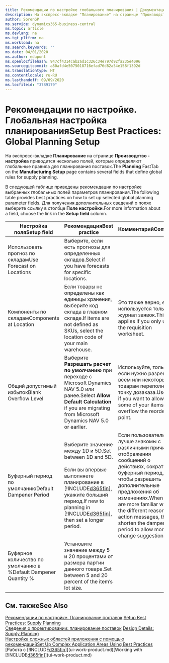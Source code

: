 ```yaml
---
title: Рекомендации по настройке глобального планирования | Документация Майкрософт
description: На экспресс-вкладке "Планирование" на странице "Производство - настройка" приводится несколько полей, которые определяют глобальные правила для планирования поставок.
author: SorenGP
ms.service: dynamics365-business-central
ms.topic: article
ms.devlang: na
ms.tgt_pltfrm: na
ms.workload: na
ms.search.keywords: ''
ms.date: 04/01/2020
ms.author: edupont
ms.openlocfilehash: 947cf4314cab2ad1c326c34e797d92fa235e4096
ms.sourcegitcommit: a80afd4e5075018716efad76d82a54e158f1392d
ms.translationtype: HT
ms.contentlocale: ru-RU
ms.lasthandoff: 09/09/2020
ms.locfileid: "3789179"
---
```

# <a name="setup-best-practices-global-planning-setup"></a><span data-ttu-id="bbc44-103">Рекомендации по настройке. Глобальная настройка планирования</span><span class="sxs-lookup"><span data-stu-id="bbc44-103">Setup Best Practices: Global Planning Setup</span></span>
<span data-ttu-id="bbc44-104">На экспресс-вкладке **Планирование** на странице **Производство - настройка** приводится несколько полей, которые определяют глобальные правила для планирования поставок.</span><span class="sxs-lookup"><span data-stu-id="bbc44-104">The **Planning** FastTab on the **Manufacturing Setup** page contains several fields that define global rules for supply planning.</span></span>  

 <span data-ttu-id="bbc44-105">В следующей таблице приведены рекомендации по настройке выбранных глобальных полей параметров планирования.</span><span class="sxs-lookup"><span data-stu-id="bbc44-105">The following table provides best practices on how to set up selected global planning parameter fields.</span></span> <span data-ttu-id="bbc44-106">Для получения дополнительных сведений о полях выберите ссылку в столбце **Поле настройки**.</span><span class="sxs-lookup"><span data-stu-id="bbc44-106">For more information about a field, choose the link in the **Setup field** column.</span></span>  

|<span data-ttu-id="bbc44-107">Настройка поля</span><span class="sxs-lookup"><span data-stu-id="bbc44-107">Setup field</span></span>|<span data-ttu-id="bbc44-108">Рекомендация</span><span class="sxs-lookup"><span data-stu-id="bbc44-108">Best practice</span></span>|<span data-ttu-id="bbc44-109">Комментарий</span><span class="sxs-lookup"><span data-stu-id="bbc44-109">Comment</span></span>|  
|-----------------|-------------------|-------------|  
|<span data-ttu-id="bbc44-110">Использовать прогноз по складам</span><span class="sxs-lookup"><span data-stu-id="bbc44-110">Use Forecast on Locations</span></span>|<span data-ttu-id="bbc44-111">Выберите, если есть прогнозы для определенных складов.</span><span class="sxs-lookup"><span data-stu-id="bbc44-111">Select if you have forecasts for specific locations.</span></span>||  
|<span data-ttu-id="bbc44-112">Компоненты по складам</span><span class="sxs-lookup"><span data-stu-id="bbc44-112">Components at Location</span></span>|<span data-ttu-id="bbc44-113">Если товары не определены как единицы хранения, выберите код склада в главном складе.</span><span class="sxs-lookup"><span data-stu-id="bbc44-113">If items are not defined as SKUs, select the location code of your main warehouse.</span></span>|<span data-ttu-id="bbc44-114">Это также верно, если используется только журнал заявок.</span><span class="sxs-lookup"><span data-stu-id="bbc44-114">This also applies if you only use the requisition worksheet.</span></span>|  
|<span data-ttu-id="bbc44-115">Общий допустимый избыток</span><span class="sxs-lookup"><span data-stu-id="bbc44-115">Blank Overflow Level</span></span>|<span data-ttu-id="bbc44-116">Выберите **Разрешать расчет по умолчанию** при переходе с Microsoft Dynamics NAV 5.0 или ранее.</span><span class="sxs-lookup"><span data-stu-id="bbc44-116">Select **Allow Default Calculation** if you are migrating from Microsoft Dynamics NAV 5.0 or earlier.</span></span>|<span data-ttu-id="bbc44-117">Используйте, только если нужно разрешить всем или некоторым товарам переполнять точку дозаказа.</span><span class="sxs-lookup"><span data-stu-id="bbc44-117">Use only if you want to allow all or some of your items to overflow the reorder point.</span></span>|  
|<span data-ttu-id="bbc44-118">Буферный период по умолчанию</span><span class="sxs-lookup"><span data-stu-id="bbc44-118">Default Dampener Period</span></span>|<span data-ttu-id="bbc44-119">Выберите значение между 1D и 5D.</span><span class="sxs-lookup"><span data-stu-id="bbc44-119">Set between 1D and 5D.</span></span><br /><br /> <span data-ttu-id="bbc44-120">Если вы впервые выполняете планирование в [!INCLUDE[d365fin](includes/d365fin_md.md)], укажите больший период.</span><span class="sxs-lookup"><span data-stu-id="bbc44-120">If new to planning in [!INCLUDE[d365fin](includes/d365fin_md.md)], then set a longer period.</span></span>|<span data-ttu-id="bbc44-121">Если пользователи лучше знакомы с различными причинами отображения сообщений о действиях, сократите буферный период, чтобы разрешить дополнительные предложения об изменениях.</span><span class="sxs-lookup"><span data-stu-id="bbc44-121">When users are more familiar with the different reasons for action messages, then shorten the dampener period to allow more change suggestions.</span></span>|  
|<span data-ttu-id="bbc44-122">Буферное количество по умолчанию в %</span><span class="sxs-lookup"><span data-stu-id="bbc44-122">Default Dampener Quantity %</span></span>|<span data-ttu-id="bbc44-123">Установите значение между 5 и 20 процентами от размера партии данного товара.</span><span class="sxs-lookup"><span data-stu-id="bbc44-123">Set between 5 and 20 percent of the item’s lot size.</span></span>||  

## <a name="see-also"></a><span data-ttu-id="bbc44-124">См. также</span><span class="sxs-lookup"><span data-stu-id="bbc44-124">See Also</span></span>  
 <span data-ttu-id="bbc44-125">[Рекомендации по настройке. Планирование поставок](setup-best-practices-supply-planning.md) </span><span class="sxs-lookup"><span data-stu-id="bbc44-125">[Setup Best Practices: Supply Planning](setup-best-practices-supply-planning.md) </span></span>  
 <span data-ttu-id="bbc44-126">[Сведения о проектировании: планирование поставок](design-details-supply-planning.md) </span><span class="sxs-lookup"><span data-stu-id="bbc44-126">[Design Details: Supply Planning](design-details-supply-planning.md) </span></span>  
 [<span data-ttu-id="bbc44-127">Настройка сложных областей приложения с помощью рекомендаций</span><span class="sxs-lookup"><span data-stu-id="bbc44-127">Set Up Complex Application Areas Using Best Practices</span></span>](set-up-complex-application-areas-using-best-practices.md)  
 <span data-ttu-id="bbc44-128">[Работа с [!INCLUDE[d365fin](includes/d365fin_md.md)]](ui-work-product.md)</span><span class="sxs-lookup"><span data-stu-id="bbc44-128">[Working with [!INCLUDE[d365fin](includes/d365fin_md.md)]](ui-work-product.md)</span></span>
